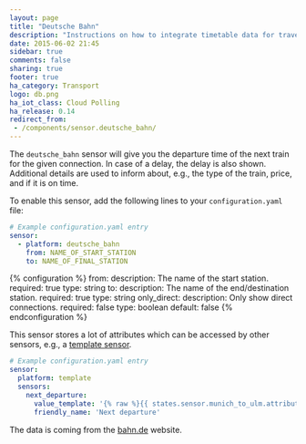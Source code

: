 ```yaml
---
layout: page
title: "Deutsche Bahn"
description: "Instructions on how to integrate timetable data for traveling in Germany within Home Assistant."
date: 2015-06-02 21:45
sidebar: true
comments: false
sharing: true
footer: true
ha_category: Transport
logo: db.png
ha_iot_class: Cloud Polling
ha_release: 0.14
redirect_from:
 - /components/sensor.deutsche_bahn/
---
```



The `deutsche_bahn` sensor will give you the departure time of the next train for the given connection. In case of a delay, the delay is also shown. Additional details are used to inform about, e.g., the type of the train, price, and if it is on time.

To enable this sensor, add the following lines to your `configuration.yaml` file:

```yaml
# Example configuration.yaml entry
sensor:
  - platform: deutsche_bahn
    from: NAME_OF_START_STATION
    to: NAME_OF_FINAL_STATION
```
{% configuration %}
from:
  description: The name of the start station.
  required: true
  type: string
to:
  description: The name of the end/destination station.
  required: true
  type: string
only_direct:
  description: Only show direct connections.
  required: false
  type: boolean
  default: false
{% endconfiguration %}

This sensor stores a lot of attributes which can be accessed by other sensors, e.g., a [template sensor](/components/sensor.template/).

```yaml
# Example configuration.yaml entry
sensor:
  platform: template
  sensors:
    next_departure:
      value_template: '{% raw %}{{ states.sensor.munich_to_ulm.attributes.next }}{% endraw %}'
      friendly_name: 'Next departure'
```

The data is coming from the [bahn.de](http://www.bahn.de/p/view/index.shtml) website.
